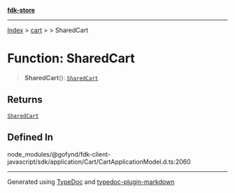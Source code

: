 [**fdk-store**](../../../README.md)
***

[Index](../../../API.md) > [cart](../../README.md) > [<internal>](../README.md) > SharedCart

# Function: SharedCart

> **SharedCart**(): [`SharedCart`](../type-aliases/type-alias.SharedCart.md)

## Returns

[`SharedCart`](../type-aliases/type-alias.SharedCart.md)

## Defined In

node\_modules/@gofynd/fdk-client-javascript/sdk/application/Cart/CartApplicationModel.d.ts:2060

***
Generated using [TypeDoc](https://typedoc.org/) and [typedoc-plugin-markdown](https://www.npmjs.com/package/typedoc-plugin-markdown)

